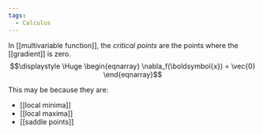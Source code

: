 ```yaml
---
tags:
  - Calculus
---
```

In [[multivariable function]], the *critical points* are the points where the [[gradient]] is zero.
$$\displaystyle \Huge \begin{eqnarray} 
\nabla_f(\boldsymbol{x}) = \vec{0}
\end{eqnarray}$$

This may be because they are:
- [[local minima]]
- [[local maxima]]
- [[saddle points]]